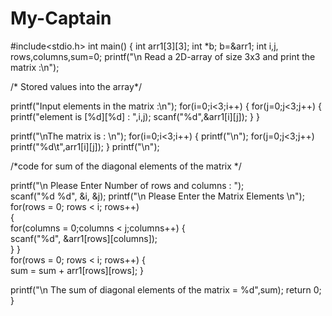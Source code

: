 # My-Captain

#include<stdio.h>
int main()
{
  int arr1[3][3];
  int *b;
  b=&arr1;
  int i,j, rows,columns,sum=0;
  printf("\n Read a 2D-array of size 3x3 and print the matrix :\n");
     
/* Stored values into the array*/
      
 printf("Input elements in the matrix :\n");
  for(i=0;i<3;i++)
  {
      for(j=0;j<3;j++)
      {
	      printf("element is [%d][%d] : ",i,j);
	      scanf("%d",&arr1[i][j]);
      }
  }  
 
 printf("\nThe matrix is : \n");
  for(i=0;i<3;i++)
  {
      printf("\n");
      for(j=0;j<3;j++)
           printf("%d\t",arr1[i][j]);
  }
 printf("\n");

/*code for sum of the diagonal elements of the matrix */

printf("\n Please Enter Number of rows and columns : "); 	
scanf("%d %d", &i, &j);	
printf("\n Please Enter the Matrix Elements \n"); 	
for(rows = 0; rows < i; rows++) 	
{ 		
for(columns = 0;columns < j;columns++) 
	{ 		
scanf("%d", &arr1[rows][columns]); 	
} 
	} 	 	
for(rows = 0; rows < i; rows++) 
{ 		
sum = sum + arr1[rows][rows]; 
} 	

printf("\n The sum of diagonal elements of the matrix = %d",sum);
return 0;
}
